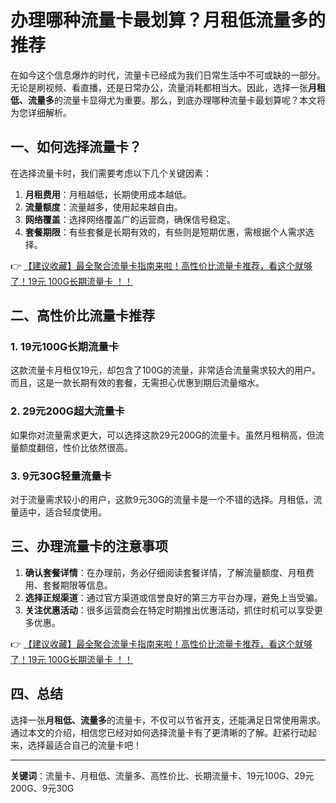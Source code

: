 # 办理哪种流量卡最划算？月租低流量多的推荐

在如今这个信息爆炸的时代，流量卡已经成为我们日常生活中不可或缺的一部分。无论是刷视频、看直播，还是日常办公，流量消耗都相当大。因此，选择一张**月租低、流量多**的流量卡显得尤为重要。那么，到底办理哪种流量卡最划算呢？本文将为您详细解析。

## 一、如何选择流量卡？

在选择流量卡时，我们需要考虑以下几个关键因素：

1. **月租费用**：月租越低，长期使用成本越低。
2. **流量额度**：流量越多，使用起来越自由。
3. **网络覆盖**：选择网络覆盖广的运营商，确保信号稳定。
4. **套餐期限**：有些套餐是长期有效的，有些则是短期优惠，需根据个人需求选择。

👉 [【建议收藏】最全聚合流量卡指南来啦！高性价比流量卡推荐，看这个就够了！19元 100G长期流量卡 ！！](https://bit.ly/Liuliangka)

## 二、高性价比流量卡推荐

### 1. 19元100G长期流量卡
这款流量卡月租仅19元，却包含了100G的流量，非常适合流量需求较大的用户。而且，这是一款长期有效的套餐，无需担心优惠到期后流量缩水。

### 2. 29元200G超大流量卡
如果你对流量需求更大，可以选择这款29元200G的流量卡。虽然月租稍高，但流量额度翻倍，性价比依然很高。

### 3. 9元30G轻量流量卡
对于流量需求较小的用户，这款9元30G的流量卡是一个不错的选择。月租低，流量适中，适合轻度使用。

## 三、办理流量卡的注意事项

1. **确认套餐详情**：在办理前，务必仔细阅读套餐详情，了解流量额度、月租费用、套餐期限等信息。
2. **选择正规渠道**：通过官方渠道或信誉良好的第三方平台办理，避免上当受骗。
3. **关注优惠活动**：很多运营商会在特定时期推出优惠活动，抓住时机可以享受更多优惠。

👉 [【建议收藏】最全聚合流量卡指南来啦！高性价比流量卡推荐，看这个就够了！19元 100G长期流量卡 ！！](https://bit.ly/Liuliangka)

## 四、总结

选择一张**月租低、流量多**的流量卡，不仅可以节省开支，还能满足日常使用需求。通过本文的介绍，相信您已经对如何选择流量卡有了更清晰的了解。赶紧行动起来，选择最适合自己的流量卡吧！

---

**关键词**：流量卡、月租低、流量多、高性价比、长期流量卡、19元100G、29元200G、9元30G